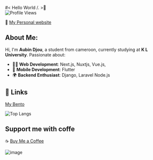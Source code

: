 #< Hello World /. >👋  
![Profile Views](https://komarev.com/ghpvc/?username=acelest&color=green)

🔗 [My Personal website](https://acelestdev.vercel.app)
 
## About Me:  
Hi, I'm **Aubin Djou**, a student from cameroon, currently studying at **K L University**. Passionate about: 

- 👨‍💻 **Web Development**: Next.js, Nuxtjs, Vue.js,
- 📱 **Mobile Development**: Flutter  
- 🌍 **Backend Enthusiast**: Django, Laravel  Node.js

## 🔗  Links  
[My Bento](https://bento.me/aubindjou)

![Top Langs](https://github-readme-stats.vercel.app/api/top-langs/?username=acelest&layout=compact)

## Support me with coffe
☕ [Buy Me a Coffee](https://buymeacoffee.com/acelestcode)  

![image](https://github.com/user-attachments/assets/5a8def61-a658-48fd-b3e8-7382a4f08995)
